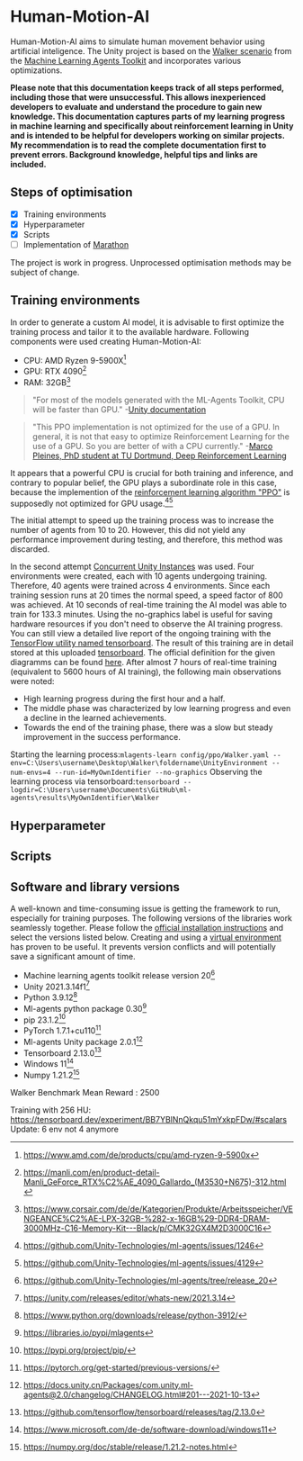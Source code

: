 # Human-Motion-AI
Human-Motion-AI aims to simulate human movement behavior using artificial inteligence. The Unity project is based on the [Walker scenario](https://github.com/Unity-Technologies/ml-agents/blob/main/docs/Learning-Environment-Examples.md#walker) from the [Machine Learning Agents Toolkit](https://github.com/Unity-Technologies/ml-agents) and incorporates various optimizations. 

**Please note that this documentation keeps track of all steps performed, including those that were unsuccessful. This allows inexperienced developers to evaluate and understand the procedure to gain new knowledge. This documentation captures parts of my learning progress in machine learning and specifically about reinforcement learning in Unity and is intended to be helpful for developers working on similar projects. My recommendation is to read the complete documentation first to prevent errors. Background knowledge, helpful tips and links are included.**

## Steps of optimisation
- [x] Training environments
- [x] Hyperparameter
- [x] Scripts
- [ ] Implementation of [Marathon](https://github.com/Unity-Technologies/marathon-envs)

The project is work in progress. Unprocessed optimisation methods may be subject of change. 

## Training environments
In order to generate a custom AI model, it is advisable to first optimize the training process and tailor it to the available hardware. Following components were used creating Human-Motion-AI:
- CPU: AMD Ryzen 9-5900X[^1]
- GPU: RTX 4090[^2]
- RAM: 32GB[^3]
[^1]: https://www.amd.com/de/products/cpu/amd-ryzen-9-5900x
[^2]: https://manli.com/en/product-detail-Manli_GeForce_RTX%C2%AE_4090_Gallardo_(M3530+N675)-312.html
[^3]: https://www.corsair.com/de/de/Kategorien/Produkte/Arbeitsspeicher/VENGEANCE%C2%AE-LPX-32GB-%282-x-16GB%29-DDR4-DRAM-3000MHz-C16-Memory-Kit---Black/p/CMK32GX4M2D3000C16

> "For most of the models generated with the ML-Agents Toolkit, CPU will be faster than GPU." -[Unity documentation](https://github.com/Unity-Technologies/ml-agents/blob/develop/docs/Unity-Inference-Engine.md)

> "This PPO implementation is not optimized for the use of a GPU. In general, it is not that easy to optimize Reinforcement Learning for the use of a GPU. So you are better of with a CPU currently." -[Marco Pleines, PhD student at TU Dortmund, Deep Reinforcement Learning](https://github.com/Unity-Technologies/ml-agents/issues/1246)

It appears that a powerful CPU is crucial for both training and inference, and contrary to popular belief, the GPU plays a subordinate role in this case, because the implemention of the [reinforcement learning  algorithm "PPO"](https://github.com/yosider/ml-agents-1/blob/master/docs/Training-PPO.md) is supposedly not optimized for GPU usage.[^4][^5]
[^4]:https://github.com/Unity-Technologies/ml-agents/issues/1246
[^5]:https://github.com/Unity-Technologies/ml-agents/issues/4129

The initial attempt to speed up the training process was to increase the number of agents from 10 to 20. However, this did not yield any performance improvement during testing, and therefore, this method was discarded.

In the second attempt [Concurrent Unity Instances](https://github.com/Unity-Technologies/ml-agents/blob/develop/docs/Training-ML-Agents.md#training-using-concurrent-unity-instances) was used. 
Four environments were created, each with 10 agents undergoing training. Therefore, 40 agents were trained across 4 environments. Since each training session runs at 20 times the normal speed, a speed factor of 800 was achieved. At 10 seconds of real-time training the AI model was able to train for 133.3 minutes. Using the no-graphics label is useful for saving hardware resources if you don't need to observe the AI training progress. You can still view a detailed live report of the ongoing training with the [TensorFlow utility named tensorboard](https://github.com/Unity-Technologies/ml-agents/blob/develop/docs/Using-Tensorboard.md). The result of this training are in detail stored at this uploaded [tensorboard](https://tensorboard.dev/experiment/9a0ykmWaRj2aoi56K9X2hA/#scalars). The official definition for the given diagramms can be found [here](https://unity-technologies.github.io/ml-agents/Using-Tensorboard/).
After almost 7 hours of real-time training (equivalent to 5600 hours of AI training), the following main observations were noted:

- High learning progress during the first hour and a half.
- The middle phase was characterized by low learning progress and even a decline in the learned achievements.
- Towards the end of the training phase, there was a slow but steady improvement in the success performance.

Starting the learning process:`mlagents-learn config/ppo/Walker.yaml --env=C:\Users\username\Desktop\Walker\foldername\UnityEnvironment --num-envs=4 --run-id=MyOwnIdentifier --no-graphics`
Observing the learning process via tensorboard:`tensorboard --logdir=C:\Users\username\Documents\GitHub\ml-agents\results\MyOwnIdentifier\Walker`

## Hyperparameter

## Scripts

## Software and library versions
A well-known and time-consuming issue is getting the framework to run, especially for training purposes. The following versions of the libraries work seamlessly together. Please follow the [official installation instructions](https://github.com/Unity-Technologies/ml-agents/blob/develop/docs/Installation.md) and select the versions listed below.
Creating and using a [virtual environment](https://github.com/Unity-Technologies/ml-agents/blob/develop/docs/Using-Virtual-Environment.md) has proven to be useful. It prevents version conflicts and will potentially save a significant amount of time.
- Machine learning agents toolkit release version 20[^6]
- Unity 2021.3.14f1[^7]
- Python 3.9.12[^8]
- Ml-agents python package 0.30[^9]
- pip 23.1.2[^10]
- PyTorch 1.7.1+cu110[^11]
- Ml-agents Unity package 2.0.1[^12]
- Tensorboard 2.13.0[^13]
- Windows 11[^14]
- Numpy 1.21.2[^15]

[^6]:https://github.com/Unity-Technologies/ml-agents/tree/release_20
[^7]:https://unity.com/releases/editor/whats-new/2021.3.14
[^8]:https://www.python.org/downloads/release/python-3912/
[^9]:https://libraries.io/pypi/mlagents
[^10]:https://pypi.org/project/pip/
[^11]:https://pytorch.org/get-started/previous-versions/
[^12]:https://docs.unity.cn/Packages/com.unity.ml-agents@2.0/changelog/CHANGELOG.html#201---2021-10-13
[^13]:https://github.com/tensorflow/tensorboard/releases/tag/2.13.0
[^14]:https://www.microsoft.com/de-de/software-download/windows11
[^15]:https://numpy.org/doc/stable/release/1.21.2-notes.html

Walker Benchmark Mean Reward : 2500

Training with 256 HU:
https://tensorboard.dev/experiment/BB7YBlNnQkqu51mYxkpFDw/#scalars
Update: 6 env not 4 anymore
